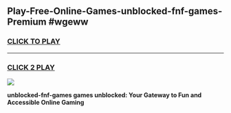 
## Play-Free-Online-Games-unblocked-fnf-games-Premium #wgeww
<h3>
<a href="https://premium.freeplayer.one?title=unblocked-fnf-games&ref=8M">CLICK TO PLAY</a></h3>
<hr>

<h3>
<a href="https://premium.freeplayer.one?title=unblocked-fnf-games&ref=8M">CLICK 2 PLAY</a>
  
</h3>

<a href="https://premium.freeplayer.one?title=unblocked-fnf-games&ref=8M"><img src="https://clearcache.store/games.png"></a>


**unblocked-fnf-games games unblocked: Your Gateway to Fun and Accessible Online Gaming**
